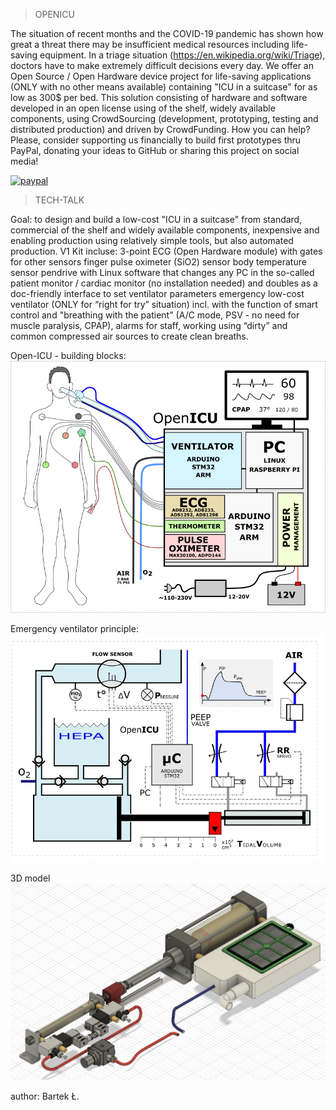 
> OPENICU  

The situation of recent months and the COVID-19 pandemic has shown how great a threat there may be insufficient medical resources including life-saving equipment. In a triage situation (https://en.wikipedia.org/wiki/Triage), doctors have to make extremely difficult decisions every day. We offer an Open Source / Open Hardware device project for life-saving applications (ONLY with no other means available) containing "ICU in a suitcase" for as low as 300$ per bed. This solution consisting of hardware and software developed in an open license using of the shelf, widely available components, using CrowdSourcing (development, prototyping, testing and distributed production) and driven by CrowdFunding. How you can help? Please, consider supporting us financially to build first prototypes thru PayPal, donating your ideas to GitHub or sharing this project on social media!

[![paypal](https://www.paypalobjects.com/en_US/i/btn/btn_donateCC_LG.gif)](https://www.paypal.com/cgi-bin/webscr?cmd=_donations&business=barteklecki%40o2.pl&item_name=support+OpenICU+project&currency_code=EUR&source=url)



> TECH-TALK

Goal: to design and build a low-cost "ICU in a suitcase" from standard, commercial of the shelf and widely available components, inexpensive and enabling production using relatively simple tools, but also automated production. 
V1 Kit incluse:
3-point ECG (Open Hardware module) with gates for other sensors
finger pulse oximeter (SiO2) sensor
body temperature sensor
pendrive with Linux software that changes any PC in the so-called patient monitor / cardiac monitor (no installation needed) and doubles as a doc-friendly interface to set ventilator parameters
emergency low-cost ventilator (ONLY for “right for try” situation) incl. with the function of smart control and "breathing with the patient" (A/C mode, PSV - no need for muscle paralysis, CPAP), alarms for staff, working using “dirty” and common compressed air sources to create clean breaths. 


Open-ICU - building blocks:
![Alt text](https://github.com/barteklecki/OpenICU/blob/master/OpenICU_blok_design.png?raw=true)

Emergency ventilator principle:
![Alt text](https://github.com/barteklecki/OpenICU/blob/master/Ventillo_mechanics_gif.gif?raw=true)

3D model 
![Alt text](https://github.com/barteklecki/OpenICU/blob/master/Ventillo_3d_model_gif.gif?raw=true)



author: Bartek Ł.
